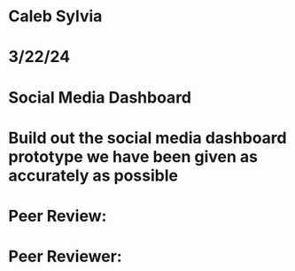 # Caleb Sylvia
# 3/22/24
# Social Media Dashboard
# Build out the social media dashboard prototype we have been given as accurately as possible
# Peer Review:
# Peer Reviewer: